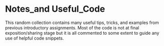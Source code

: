 # Notes_and Useful_Code
This random collection contains many useful tips, tricks, and examples from previous introductory assignments. Most of the code is not at final exposition/sharing stage but it is all commented to some extent to guide any use of helpful code snippets. 
